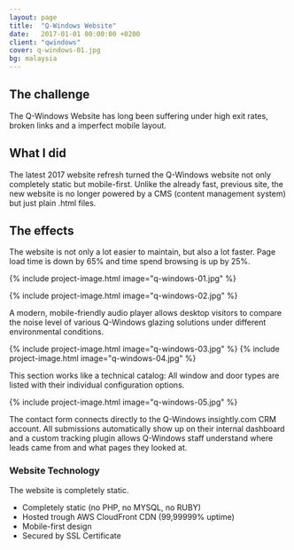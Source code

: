 ```yaml
---
layout: page
title:  "Q-Windows Website"
date:   2017-01-01 00:00:00 +0200
client: "qwindows"
cover: q-windows-01.jpg
bg: malaysia
---
```


## The challenge

The Q-Windows Website has long been suffering under high exit rates, broken links and a imperfect mobile layout.

## What I did

The latest 2017 website refresh turned the Q-Windows website not only completely static but mobile-first. Unlike the already fast, previous site, the new website is no longer powered by a CMS (content management system) but just plain .html files.

## The effects

The website is not only a lot easier to maintain, but also a lot faster. Page load time is down by 65% and time spend browsing is up by 25%.

{% include project-image.html image="q-windows-01.jpg" %}

{% include project-image.html image="q-windows-02.jpg" %}

A modern, mobile-friendly audio player allows desktop visitors to compare the noise level of various Q-Windows glazing solutions under different environmental conditions.

{% include project-image.html image="q-windows-03.jpg" %}
{% include project-image.html image="q-windows-04.jpg" %}

This section works like a technical catalog: All window and door types are listed with their individual configuration options.

{% include project-image.html image="q-windows-05.jpg" %}

The contact form connects directly to the Q-Windows insightly.com CRM account. All submissions automatically show up on their internal dashboard and a custom tracking plugin allows Q-Windows staff understand where leads came from and what pages they looked at.

### Website Technology

The website is completely static.

- Completely static (no PHP, no MYSQL, no RUBY)
- Hosted trough AWS CloudFront CDN (99,99999% uptime)
- Mobile-first design
- Secured by SSL Certificate
